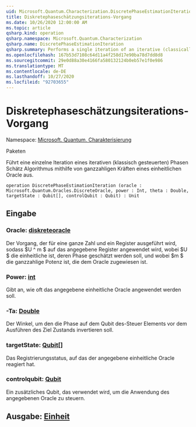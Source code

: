 ```yaml
---
uid: Microsoft.Quantum.Characterization.DiscretePhaseEstimationIteration
title: Diskretephaseschätzungsiterations-Vorgang
ms.date: 10/26/2020 12:00:00 AM
ms.topic: article
qsharp.kind: operation
qsharp.namespace: Microsoft.Quantum.Characterization
qsharp.name: DiscretePhaseEstimationIteration
qsharp.summary: Performs a single iteration of an iterative (classically-controlled) phase estimation algorithm using integer powers of a unitary oracle.
ms.openlocfilehash: 167b53d7108c64d11a4f258d17e90ba78d7dd8d8
ms.sourcegitcommit: 29e0d88a30e4166fa580132124b0eb57e1f0e986
ms.translationtype: MT
ms.contentlocale: de-DE
ms.lasthandoff: 10/27/2020
ms.locfileid: "92703655"
---
```

# <a name="discretephaseestimationiteration-operation"></a>Diskretephaseschätzungsiterations-Vorgang

Namespace: [Microsoft. Quantum. Charakterisierung](xref:Microsoft.Quantum.Characterization)

Paketen [](https://nuget.org/packages/)


Führt eine einzelne Iteration eines iterativen (klassisch gesteuerten) Phasen Schätz Algorithmus mithilfe von ganzzahligen Kräften eines einheitlichen Oracle aus.

```qsharp
operation DiscretePhaseEstimationIteration (oracle : Microsoft.Quantum.Oracles.DiscreteOracle, power : Int, theta : Double, targetState : Qubit[], controlQubit : Qubit) : Unit
```


## <a name="input"></a>Eingabe

### <a name="oracle--discreteoracle"></a>Oracle: [diskreteoracle](xref:Microsoft.Quantum.Oracles.DiscreteOracle)

Der Vorgang, der für eine ganze Zahl und ein Register ausgeführt wird, sodass $U ^ m $ auf das angegebene Register angewendet wird, wobei $U $ die einheitliche ist, deren Phase geschätzt werden soll, und wobei $m $ die ganzzahlige Potenz ist, die dem Oracle zugewiesen ist.


### <a name="power--int"></a>Power: [int](xref:microsoft.quantum.lang-ref.int)

Gibt an, wie oft das angegebene einheitliche Oracle angewendet werden soll.


### <a name="theta--double"></a>-Ta: [Double](xref:microsoft.quantum.lang-ref.double)

Der Winkel, um den die Phase auf dem Qubit des-Steuer Elements vor dem Ausführen des Ziel Zustands invertieren soll.


### <a name="targetstate--qubit"></a>targetState: [Qubit](xref:microsoft.quantum.lang-ref.qubit)[]

Das Registrierungsstatus, auf das der angegebene einheitliche Oracle reagiert hat.


### <a name="controlqubit--qubit"></a>controlqubit: [Qubit](xref:microsoft.quantum.lang-ref.qubit)

Ein zusätzliches Qubit, das verwendet wird, um die Anwendung des angegebenen Oracle zu steuern.



## <a name="output--unit"></a>Ausgabe: [Einheit](xref:microsoft.quantum.lang-ref.unit)

